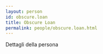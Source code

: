 ```yaml
---
layout: person
id: obscure.loan
title: Obscure Loan
permalink: people/obscure.loan.html
---
```


Dettagli della persona